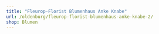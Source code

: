 ```yaml
---
title: "Fleurop-Florist Blumenhaus Anke Knabe"
url: /oldenburg/fleurop-florist-blumenhaus-anke-knabe-2/
shop: Blumen
---
```

